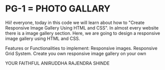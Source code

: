 # PG-1 = PHOTO GALLARY

Hii! everyone, today in this code we will learn about how to "Create Responsive Image Gallery Using HTML and CSS". In almost every website there is a image gallery section. Here, we are going to design a responsive image gallery using HTML and CSS.

Features or Functionalities to implement:
Responsive images.
Responsive Grid System.
Create you own responsive image gallery on your own

YOUR FAITHFUL ANIRUDDHA RAJENDRA SHINDE
